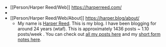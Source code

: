 - [[Person/Harper Reed/Web]] https://harperreed.com/
-
- [[Person/Harper Reed/Web/About]] https://harper.blog/about/
	- My name is [Harper Reed](mailto:harper@modest.com). This is my blog. I have been blogging for around 24 years (wtaf). This is approximately 1436 posts ~ 1.10 posts/week . You can check out [all my posts here](https://harper.blog/posts) and my [short form notes here](https://harper.blog/notes/).